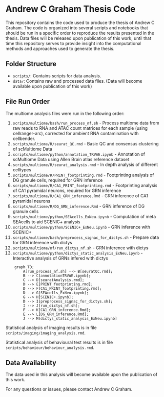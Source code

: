 # Andrew C Graham Thesis Code

This repository contains the code used to produce the thesis of Andrew C Graham. The code is organized into several scripts and notebooks that should be run in a specific order to reproduce the results presented in the thesis. Data files will be released upon publication of this work, until that time this repository serves to provide insight into the computational methods and approaches used to generate the thesis.

## Folder Structure

- `scripts/`: Contains scripts for data analysis.
- `data/`: Contains raw and processed data files. (Data will become available upon publication of this work)

## File Run Order

The multiome analysis files were run in the following order:

1. `scripts/multiome/bash/run_process_nf.sh` - Process multiome data from raw reads to RNA and ATAC count matrices for each sample (using cellranger-arc), corrected for ambient RNA contamination with cellbender.
2. `scripts/multiome/R/seurat_QC.rmd` - Basic QC and consensus clustering of scMultiome Data
3. `scripts/multiome/python/annotation_TRVAE.ipynb` - Annotation of scMultiome Data using Allen Brain atlas reference dataset
4. `scripts/multiome/R/seurat_analysis.rmd` - In depth analysis of different celltypes
5. `scripts/multiome/R/PRINT_footprinting.rmd` - Footprinting analysis of DG granule cells, required for GRN inference
6. `scripts/multiome/R/CA1_PRINT_footprinting.rmd` - Footprinting analysis of CA1 pyramidal neurons, required for GRN inference
7. `scripts/multiome/R/CA1_GRN_inference.Rmd` - GRN inference of CA1 pyramidal neurons
8. `scripts/multiome/R/DG_GRN_inference.Rmd` - GRN inference of DG granule cells
9. `scripts/multiome/python/SEAcells_ExNeu.ipynb` - Computation of meta SEAcells to aid SCENIC+ analysis
10. `scripts/multiome/python/SCENIC+_ExNeu.ipynb` - GRN inference with SCENIC+
11. `scripts/multiome/bash/preprocess_signac_for_dictys.sh` - Prepare data for GRN inference with dictys
12. `scripts/multiome/nf/run_dictys_nf.sh` - GRN inference with dictys
13. `scripts/multiome/python/dictys_static_analysis_ExNeu.ipynb` - Interactive analysis of GRNs infered with dictys

```mermaid
    graph TD;
        A[run_process_nf.sh] --> B[seuratQC.rmd];
        B --> C[annotationTRVAE.ipynb];
        C --> D[seuratAnalysis.rmd];
        D --> E[PRINT_footprinting.rmd];
        D --> F[CA1_PRINT_footprinting.rmd];
        D --> G[SEAcells_ExNeu.ipynb];
        G --> H[SCENIC+.ipynb];
        D --> I[preprocess_signac_for_dictys.sh];
        I --> J[run_dictys_nf.sh];
        F --> K[CA1_GRN_inference.Rmd];
        E --> L[DG_GRN_inference.Rmd];
        J --> M[dictys_static_analysis_ExNeu.ipynb]
```

Statistical analysis of imaging results is in file `scripts/imaging/imaging_analysis.rmd`.

Statistical analysis of behavioural test results is in file `scripts/behaviour/behaviour_analysis.rmd`.

## Data Availability

The data used in this analysis will become available upon the publication of this work. 

For any questions or issues, please contact Andrew C Graham.
